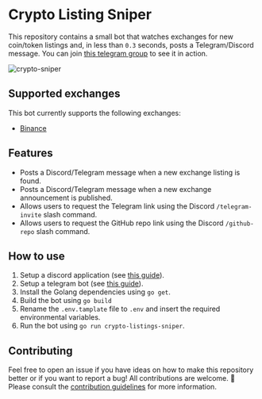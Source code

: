 # Crypto Listing Sniper

This repository contains a small bot that watches exchanges for new coin/token listings and, in less than `0.3` seconds, posts a Telegram/Discord message. You can join [this telegram group](https://t.me/+FhGPbg270vwwNDRk) to see it in action.

![crypto-sniper](https://github.com/rickstaa/crypto-listings-sniper/assets/17570430/11777a75-4064-4034-932e-b3c11403a181)


## Supported exchanges

This bot currently supports the following exchanges:

- [Binance](https://www.binance.com/en)

## Features

- Posts a Discord/Telegram message when a new exchange listing is found.
- Posts a Discord/Telegram message when a new exchange announcement is published.
- Allows users to request the Telegram link using the Discord `/telegram-invite` slash command.
- Allows users to request the GitHub repo link using the Discord `/github-repo` slash command.

## How to use

1. Setup a discord application (see [this guide](https://discordjs.guide/preparations/setting-up-a-bot-application.html#what-is-a-token-anyway)).
2. Setup a telegram bot (see [this guide](https://telegrambots.github.io/book/1/quickstart.html)).
3. Install the Golang dependencies using `go get`.
4. Build the bot using `go build`
5. Rename the `.env.tamplate` file to `.env` and insert the required environmental variables.
6. Run the bot using `go run crypto-listings-sniper`.

## Contributing

Feel free to open an issue if you have ideas on how to make this repository better or if you want to report a bug! All contributions are welcome. :rocket: Please consult the [contribution guidelines](CONTRIBUTING.md) for more information.
